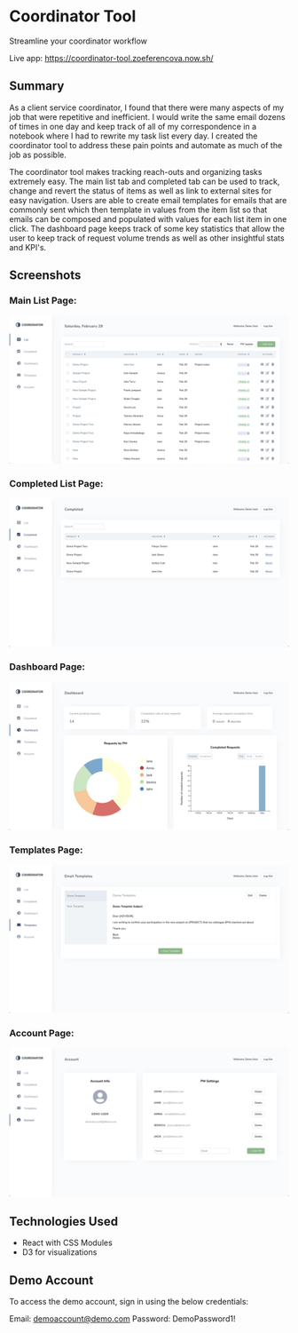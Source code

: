 # Coordinator Tool
Streamline your coordinator workflow

Live app: https://coordinator-tool.zoeferencova.now.sh/

## Summary

As a client service coordinator, I found that there were many aspects of my job that were repetitive and inefficient. I would write the same email dozens of times in one day and keep track of all of my correspondence in a notebook where I had to rewrite my task list every day. I created the coordinator tool to address these pain points and automate as much of the job as possible.

The coordinator tool makes tracking reach-outs and organizing tasks extremely easy. The main list tab and completed tab can be used to track, change and revert the status of items as well as link to external sites for easy navigation. Users are able to create email templates for emails that are commonly sent which then template in values from the item list so that emails can be composed and populated with values for each list item in one click. The dashboard page keeps track of some key statistics that allow the user to keep track of request volume trends as well as other insightful stats and KPI's.

## Screenshots

### Main List Page:

![Main List Page](src/images/main-list-screenshot.png)

### Completed List Page:

![Completed List Page](src/images/completed-list-screenshot.png)

### Dashboard Page:

![Dashboard Page](src/images/dashboard-screenshot.png)

### Templates Page:

![Template Page](src/images/templates-screenshot.png)

### Account Page:

![Account Page](src/images/account-screenshot.png)

## Technologies Used

* React with CSS Modules
* D3 for visualizations

## Demo Account

To access the demo account, sign in using the below credentials:

Email: demoaccount@demo.com
Password: DemoPassword1!
